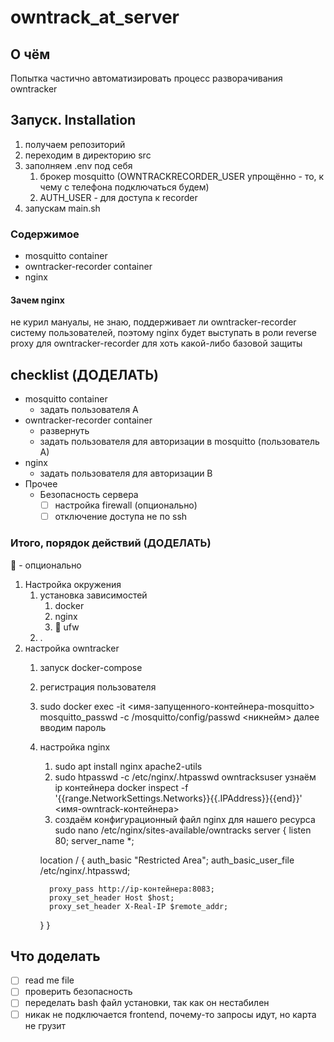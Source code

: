 # owntrack_at_server

## О чём

Попытка частично автоматизировать процесс разворачивания owntracker

## Запуск. Installation

1) получаем репозиторий
2) переходим в директорию src
3) заполняем .env под себя
   1) брокер mosquitto (OWNTRACKRECORDER_USER упрощённо - то, к чему с телефона подключаться будем)
   2) AUTH_USER - для доступа к recorder
4) запускам main.sh

### Содержимое

* mosquitto container
* owntracker-recorder container
* nginx

#### Зачем nginx

не курил мануалы, не знаю, поддерживает ли owntracker-recorder систему пользователей, поэтому nginx будет выступать в роли reverse proxy для owntracker-recorder для хоть какой-либо базовой защиты

## checklist (ДОДЕЛАТЬ)

* mosquitto container
  * задать пользователя A
* owntracker-recorder container
  * развернуть
  * задать пользователя для авторизации в mosquitto (пользователь A)
* nginx
  * задать пользователя для авторизации B
* Прочее
  * Безопасность сервера
    * [ ] настройка firewall (опционально)
    * [ ] отключение доступа не по ssh

### Итого, порядок действий (ДОДЕЛАТЬ)

:white_square_button: - опционально

1) Настройка окружения
   1) установка зависимостей
      1) docker
      2) nginx
      3) :white_square_button: ufw
   2) .
2) настройка owntracker
   1) запуск docker-compose
   2) регистрация пользователя
   3) sudo docker exec -it <имя-запущенного-контейнера-mosquitto> mosquitto_passwd -c /mosquitto/config/passwd <никнейм>
далее вводим пароль
   4) настройка nginx
      1) sudo apt install nginx apache2-utils
      2) sudo htpasswd -c /etc/nginx/.htpasswd owntracksuser
        узнаём ip контейнера
        docker inspect -f '{{range.NetworkSettings.Networks}}{{.IPAddress}}{{end}}' <имя-owntrack-контейнера>
      3) создаём конфигурационный файл nginx для нашего ресурса
    sudo nano /etc/nginx/sites-available/owntracks
    server {
        listen 80;
        server_name *;

        location / {
            auth_basic "Restricted Area";
            auth_basic_user_file /etc/nginx/.htpasswd;

            proxy_pass http://ip-контейнера:8083;
            proxy_set_header Host $host;
            proxy_set_header X-Real-IP $remote_addr;
        }
    }

## Что доделать

* [ ] read me file
* [ ] проверить безопасность
* [ ] переделать bash файл установки, так как он нестабилен
* [ ] никак не подключается frontend, почему-то запросы идут, но карта не грузит
